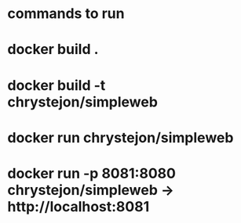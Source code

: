 

# commands to run
# docker build .
# docker build -t chrystejon/simpleweb
# docker run chrystejon/simpleweb
# docker run -p 8081:8080 chrystejon/simpleweb -> http://localhost:8081
